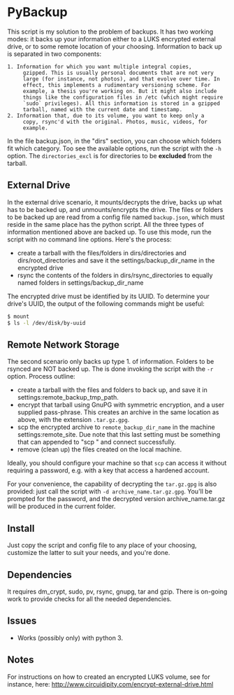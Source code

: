 PyBackup 
===
This script is my solution to the problem of backups. It has two
working modes: it backs up your information either to a LUKS
encrypted external drive, or to some remote location of your
choosing. Information to back up is separated in two components: 

	1. Information for which you want multiple integral copies,
		 gzipped. This is usually personal documents that are not very
		 large (for instance, not photos), and that evolve over time. In
		 effect, this implements a rudimentary versioning scheme. For
		 example, a thesis you're working on. But it might also include
		 things like the configuration files in /etc (which might require
		 `sudo` privileges). All this information is stored in a gzipped
		 tarball, named with the current date and timestamp.
	2. Information that, due to its volume, you want to keep only a
		 copy, rsync'd with the original. Photos, music, videos, for
		 example.

In the file backup.json, in the "dirs" section, you can choose which folders
fit which category. Too see the available options, run the script
with the `-h` option. The `directories_excl` is for directories to be
**excluded** from the tarball.

External Drive
---
In the external drive scenario, it mounts/decrypts the drive, backs
up what has to be backed up, and unmounts/encrypts the drive. The
files or folders to be backed up are read from a config file named
`backup.json`, which must reside in the same place has the python
script. All the three types of information mentioned above are
backed up. To use this mode, run the script with no command line
options. Here's the process:

 - create a tarball with the files/folders in dirs/directories and 
   dirs/root_directories and save it the settings/backup_dir_name 
	 in the encrypted drive 
 - rsync the contents of the folders in dirs/rsync_directories to
	 equally named folders in settings/backup_dir_name 

The encrypted drive must be identified by its UUID. To determine your
drive's UUID, the output of the following commands might be useful:

```bash
$ mount
$ ls -l /dev/disk/by-uuid
```

Remote Network Storage
---
The second scenario only backs up type 1. of information. Folders to be rsynced
are NOT backed up. The is done invoking the script with the `-r` option.
Process outline:

 - create a tarball with the files and folders to back up, and save
	 it in settings:remote_backup_tmp_path. 
 - encrypt that tarball using GnuPG with symmetric encryption, and a
	 user supplied pass-phrase. This creates an archive in the same
	 location as above, with the extension `.tar.gz.gpg`.
 - scp the encrypted archive to `remote_backup_dir_name` in
	 the machine settings:remote_site. Due note that this last setting
	 must be something that can appended to "scp " and connect
	 successfully. 
 - remove (clean up) the files created on the local machine.

Ideally, you should configure your machine so that `scp` can access it
without requiring a password, e.g. with a key that access a hardened
account.

For your convenience, the capability of decrypting the `tar.gz.gpg` is
also provided: just call the script with `-d archive_name.tar.gz.gpg`.
You'll be prompted for the password, and the decrypted version
archive_name.tar.gz will be produced in the current folder. 

Install 
---
Just copy the script and config file to any place of your choosing,
customize the latter to suit your needs, and you're done.

Dependencies 
---
It requires dm_crypt, sudo, pv, rsync, gnupg, tar and gzip. There is
on-going work to provide checks for all the needed dependencies.

Issues
---
 - Works (possibly only) with python 3. 

Notes
---
For instructions on how to created an encrypted LUKS volume, see for
instance, here:
http://www.circuidipity.com/encrypt-external-drive.html
